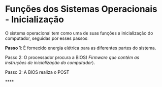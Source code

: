 # Funções dos Sistemas Operacionais - Inicialização

O sistema operacional tem como uma de suas funções a inicialização do computador, seguidas por esses passos: 

**Passo 1**: É fornecido energia elétrica para as diferentes partes do sistema.

Passo 2: O processador procura a BIOS\( _Firmware que contém as instruções de inicialização do computador_\).

Passo 3: A BIOS realiza o POST  

\*\*\*\*



